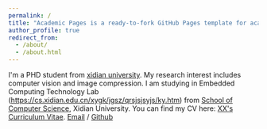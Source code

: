 ```yaml
---
permalink: /
title: "Academic Pages is a ready-to-fork GitHub Pages template for academic personal websites"
author_profile: true
redirect_from: 
  - /about/
  - /about.html
---
```


I'm a PHD student from [xidian university](https://www.xidian.edu.cn/). My research interest includes computer vision and image compression. I am studying in Embedded Computing Technology Lab (https://cs.xidian.edu.cn/xygk/jgsz/qrsjsjsyjs/ky.htm) from [School of Computer Science](https://cs.xidian.edu.cn/index.htm), Xidian University. You can find my CV here: [XX's Curriculum Vitae](../assets/Curriculum_Vitae.pdf). [Email](mailto:24031110055@stu.xidian.edu.cn) / [Github](https://github.com/YuKDseele)
